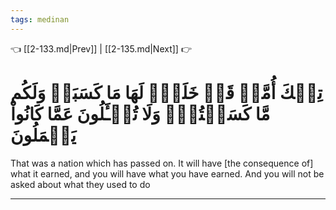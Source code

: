 ```yaml
---
tags: medinan
---
```


👈 [[2-133.md|Prev]] | [[2-135.md|Next]] 👉

# تِلۡكَ أُمَّةٞ قَدۡ خَلَتۡۖ لَهَا مَا كَسَبَتۡ وَلَكُم مَّا كَسَبۡتُمۡۖ وَلَا تُسۡـَٔلُونَ عَمَّا كَانُواْ يَعۡمَلُونَ

That was a nation which has passed on. It will have [the consequence of] what it earned, and you will have what you have earned. And you will not be asked about what they used to do

---

